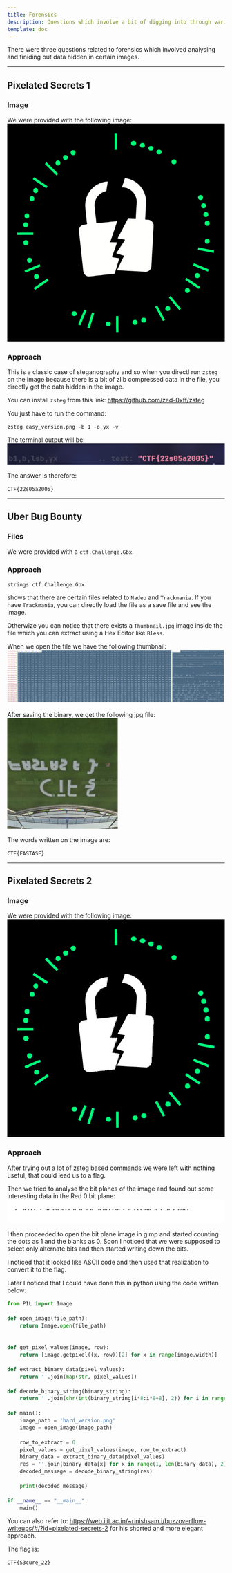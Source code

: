 ```yaml
---
title: Forensics
description: Questions which involve a bit of digging into through various methods.
template: doc
---
```


There were three questions related to forensics which involved analysing and finiding out data hidden in certain images.

---
## Pixelated Secrets 1

### Image
We were provided with the following image:
![easy_version](../../../assets/easy_version.png)

### Approach
This is a classic case of steganography and so when you directl run `zsteg` on the image because there is a bit of zlib compressed data in the file, you directly get the data hidden in the image.

You can install `zsteg` from this link: https://github.com/zed-0xff/zsteg

You just have to run the command:
```
zsteg easy_version.png -b 1 -o yx -v
```

The terminal output will be:
![Easy_term_output](../../../assets/easy_term.png)

The answer is therefore:
```
CTF{22s05a2005}
```

---
## Uber Bug Bounty

### Files
We were provided with a `ctf.Challenge.Gbx`.

### Approach
```
strings ctf.Challenge.Gbx
```
shows that there are certain files related to `Nadeo` and `Trackmania`. If you have `Trackmania`, you can directly load the file as a save file and see the image.

Otherwize you can notice that there exists a `Thumbnail.jpg` image inside the file which you can extract using a Hex Editor like `Bless`.

When we open the file we have the following thumbnail:
![Selection](../../../assets/thumbnail.png)

After saving the binary, we get the following jpg file:
![Output](../../../assets/ctf_challenge_gbx.jpg)

The words written on the image are:

```
CTF{FASTASF}
```

---
## Pixelated Secrets 2

### Image
We were provided with the following image:
![easy_version](../../../assets/hard_version.png)

### Approach
After trying out a lot of zsteg based commands we were left with nothing useful, that could lead us to a flag.

Then we tried to analyse the bit planes of the image and found out some interesting data in the Red 0 bit plane:
![hard_hidden](../../../assets/hard_hidden.png)

I then proceeded to open the bit plane image in gimp and started counting the dots as 1 and the blanks as 0.
Soon I noticed that we were supposed to select only alternate bits and then started writing down the bits.

I noticed that it looked like ASCII code and then used that realization to convert it to the flag.

Later I noticed that I could have done this in python using the code written below:
```python
from PIL import Image

def open_image(file_path):
    return Image.open(file_path)

    
def get_pixel_values(image, row):
    return [image.getpixel((x, row))[2] for x in range(image.width)]

def extract_binary_data(pixel_values):
    return ''.join(map(str, pixel_values))

def decode_binary_string(binary_string):
    return ''.join(chr(int(binary_string[i*8:i*8+8], 2)) for i in range(len(binary_string)//8))

def main():
    image_path = 'hard_version.png'
    image = open_image(image_path)

    row_to_extract = 0
    pixel_values = get_pixel_values(image, row_to_extract)
    binary_data = extract_binary_data(pixel_values)
    res = ''.join(binary_data[x] for x in range(1, len(binary_data), 2))
    decoded_message = decode_binary_string(res)

    print(decoded_message)

if __name__ == "__main__":
    main()
```
You can also refer to: https://web.iiit.ac.in/~rinishsam.i/buzzoverflow-writeups/#/?id=pixelated-secrets-2 for his shorted and more elegant approach.

The flag is:
```
CTF{S3cure_22}
```